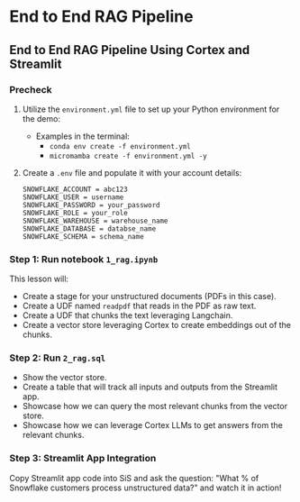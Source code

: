 # End to End RAG Pipeline
## End to End RAG Pipeline Using Cortex and Streamlit


### Precheck
1. Utilize the `environment.yml` file to set up your Python environment for the demo:
    - Examples in the terminal:
        - `conda env create -f environment.yml`
        - `micromamba create -f environment.yml -y`
2. Create a `.env` file and populate it with your account details:

    ```plaintext
    SNOWFLAKE_ACCOUNT = abc123
    SNOWFLAKE_USER = username
    SNOWFLAKE_PASSWORD = your_password
    SNOWFLAKE_ROLE = your_role
    SNOWFLAKE_WAREHOUSE = warehouse_name
    SNOWFLAKE_DATABASE = databse_name
    SNOWFLAKE_SCHEMA = schema_name
    ```

### Step 1: Run notebook `1_rag.ipynb`

This lesson will:
- Create a stage for your unstructured documents (PDFs in this case).
- Create a UDF named `readpdf` that reads in the PDF as raw text.
- Create a UDF that chunks the text leveraging Langchain.
- Create a vector store leveraging Cortex to create embeddings out of the chunks.


### Step 2: Run `2_rag.sql`

- Show the vector store.
- Create a table that will track all inputs and outputs from the Streamlit app.
- Showcase how we can query the most relevant chunks from the vector store.
- Showcase how we can leverage Cortex LLMs to get answers from the relevant chunks.

### Step 3: Streamlit App Integration

Copy Streamlit app code into SiS and ask the question: "What % of Snowflake customers process unstructured data?" and watch it in action!
